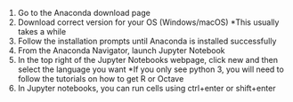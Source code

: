 1. Go to the Anaconda download page
2. Download correct version for your OS (Windows/macOS)
  *This usually takes a while
3. Follow the installation prompts until Anaconda is installed successfully
4. From the Anaconda Navigator, launch Jupyter Notebook
5. In the top right of the Jupyter Notebooks webpage, click new and then select the language you want
  *If you only see python 3, you will need to follow the tutorials on how to get R or Octave
6. In Jupyter notebooks, you can run cells using ctrl+enter or shift+enter

